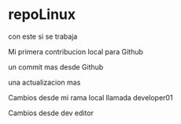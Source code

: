 # repoLinux

con este si se trabaja

Mi primera contribucion local para Github

un commit mas desde Github

una actualizacion mas

Cambios desde mi rama local llamada developer01 

Cambios desde dev editor